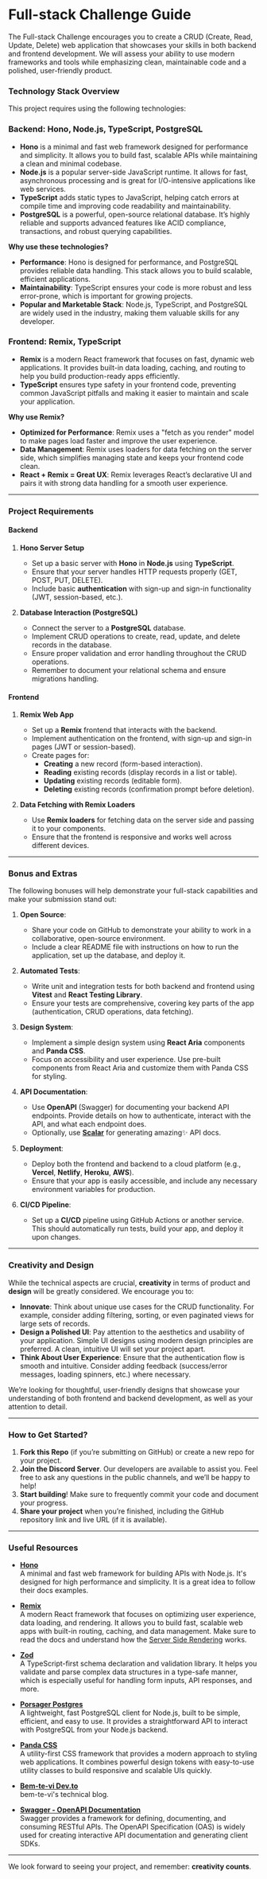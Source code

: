 # Full-stack Challenge Guide

The Full-stack Challenge encourages you to create a CRUD (Create, Read, Update, Delete) web application that showcases your skills in both backend and frontend development. We will assess your ability to use modern frameworks and tools while emphasizing clean, maintainable code and a polished, user-friendly product.

### **Technology Stack Overview**
This project requires using the following technologies:

### Backend: **Hono, Node.js, TypeScript, PostgreSQL**
- **Hono** is a minimal and fast web framework designed for performance and simplicity. It allows you to build fast, scalable APIs while maintaining a clean and minimal codebase.
- **Node.js** is a popular server-side JavaScript runtime. It allows for fast, asynchronous processing and is great for I/O-intensive applications like web services.
- **TypeScript** adds static types to JavaScript, helping catch errors at compile time and improving code readability and maintainability.
- **PostgreSQL** is a powerful, open-source relational database. It’s highly reliable and supports advanced features like ACID compliance, transactions, and robust querying capabilities.

**Why use these technologies?**
- **Performance**: Hono is designed for performance, and PostgreSQL provides reliable data handling. This stack allows you to build scalable, efficient applications.
- **Maintainability**: TypeScript ensures your code is more robust and less error-prone, which is important for growing projects.
- **Popular and Marketable Stack**: Node.js, TypeScript, and PostgreSQL are widely used in the industry, making them valuable skills for any developer.

### **Frontend: Remix, TypeScript**
- **Remix** is a modern React framework that focuses on fast, dynamic web applications. It provides built-in data loading, caching, and routing to help you build production-ready apps efficiently.
- **TypeScript** ensures type safety in your frontend code, preventing common JavaScript pitfalls and making it easier to maintain and scale your application.

**Why use Remix?**
- **Optimized for Performance**: Remix uses a "fetch as you render" model to make pages load faster and improve the user experience.
- **Data Management**: Remix uses loaders for data fetching on the server side, which simplifies managing state and keeps your frontend code clean.
- **React + Remix = Great UX**: Remix leverages React’s declarative UI and pairs it with strong data handling for a smooth user experience.

---

### **Project Requirements**

#### **Backend**

1. **Hono Server Setup**
   - Set up a basic server with **Hono** in **Node.js** using **TypeScript**.
   - Ensure that your server handles HTTP requests properly (GET, POST, PUT, DELETE).
   - Include basic **authentication** with sign-up and sign-in functionality (JWT, session-based, etc.).

2. **Database Interaction (PostgreSQL)**
   - Connect the server to a **PostgreSQL** database.
   - Implement CRUD operations to create, read, update, and delete records in the database.
   - Ensure proper validation and error handling throughout the CRUD operations.
   - Remember to document your relational schema and ensure migrations handling.

#### **Frontend**

1. **Remix Web App**
   - Set up a **Remix** frontend that interacts with the backend.
   - Implement authentication on the frontend, with sign-up and sign-in pages (JWT or session-based).
   - Create pages for:
     - **Creating** a new record (form-based interaction).
     - **Reading** existing records (display records in a list or table).
     - **Updating** existing records (editable form).
     - **Deleting** existing records (confirmation prompt before deletion).

2. **Data Fetching with Remix Loaders**
   - Use **Remix loaders** for fetching data on the server side and passing it to your components.
   - Ensure that the frontend is responsive and works well across different devices.

---

### **Bonus and Extras**

The following bonuses will help demonstrate your full-stack capabilities and make your submission stand out:

1. **Open Source**:
   - Share your code on GitHub to demonstrate your ability to work in a collaborative, open-source environment.
   - Include a clear README file with instructions on how to run the application, set up the database, and deploy it.

2. **Automated Tests**:
   - Write unit and integration tests for both backend and frontend using **Vitest** and **React Testing Library**.
   - Ensure your tests are comprehensive, covering key parts of the app (authentication, CRUD operations, data fetching).

3. **Design System**:
   - Implement a simple design system using **React Aria** components and **Panda CSS**.
   - Focus on accessibility and user experience. Use pre-built components from React Aria and customize them with Panda CSS for styling.

4. **API Documentation**:
   - Use **OpenAPI** (Swagger) for documenting your backend API endpoints. Provide details on how to authenticate, interact with the API, and what each endpoint does.
   - Optionally, use **[Scalar](https://github.com/scalar/scalar)** for generating amazing✨ API docs.

5. **Deployment**:
   - Deploy both the frontend and backend to a cloud platform (e.g., **Vercel**, **Netlify**, **Heroku**, **AWS**).
   - Ensure that your app is easily accessible, and include any necessary environment variables for production.

6. **CI/CD Pipeline**:
   - Set up a **CI/CD** pipeline using GitHub Actions or another service. This should automatically run tests, build your app, and deploy it upon changes.

---

### **Creativity and Design**

While the technical aspects are crucial, **creativity** in terms of product and **design** will be greatly considered. We encourage you to:

- **Innovate**: Think about unique use cases for the CRUD functionality. For example, consider adding filtering, sorting, or even paginated views for large sets of records.
- **Design a Polished UI**: Pay attention to the aesthetics and usability of your application. Simple UI designs using modern design principles are preferred. A clean, intuitive UI will set your project apart.
- **Think About User Experience**: Ensure that the authentication flow is smooth and intuitive. Consider adding feedback (success/error messages, loading spinners, etc.) where necessary.
  
We’re looking for thoughtful, user-friendly designs that showcase your understanding of both frontend and backend development, as well as your attention to detail.

---

### **How to Get Started?**

1. **Fork this Repo** (if you’re submitting on GitHub) or create a new repo for your project.
2. **Join the Discord Server**. Our developers are available to assist you. Feel free to ask any questions in the public channels, and we’ll be happy to help!
3. **Start building**! Make sure to frequently commit your code and document your progress.
4. **Share your project** when you’re finished, including the GitHub repository link and live URL (if it is available).

---

### **Useful Resources**

- **[Hono](https://hono.dev/)**  
  A minimal and fast web framework for building APIs with Node.js. It's designed for high performance and simplicity. It is a great idea to follow their docs examples.

- **[Remix](https://remix.run/)**  
  A modern React framework that focuses on optimizing user experience, data loading, and rendering. It allows you to build fast, scalable web apps with built-in routing, caching, and data management. Make sure to read the docs and understand how the [Server Side Rendering](https://remix.run/docs/en/main/discussion/introduction) works.

- **[Zod](https://zod.dev/)**  
  A TypeScript-first schema declaration and validation library. It helps you validate and parse complex data structures in a type-safe manner, which is especially useful for handling form inputs, API responses, and more.

- **[Porsager Postgres](https://github.com/porsager/postgres)**  
  A lightweight, fast PostgreSQL client for Node.js, built to be simple, efficient, and easy to use. It provides a straightforward API to interact with PostgreSQL from your Node.js backend.

- **[Panda CSS](https://panda-css.com/)**  
  A utility-first CSS framework that provides a modern approach to styling web applications. It combines powerful design tokens with easy-to-use utility classes to build responsive and scalable UIs quickly.

- **[Bem-te-vi Dev.to](https://dev.to/bem-te-vi)**  
  bem-te-vi's technical blog.

- **[Swagger - OpenAPI Documentation](https://swagger.io/docs/specification/v3_0/about/)**  
  Swagger provides a framework for defining, documenting, and consuming RESTful APIs. The OpenAPI Specification (OAS) is widely used for creating interactive API documentation and generating client SDKs.

---

We look forward to seeing your project, and remember: **creativity counts**.
